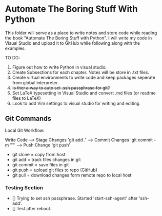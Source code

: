 # Automate The Boring Stuff With Python

This folder will serve as a place to write notes and store code while reading the book "Automate The Boring Stuff with Python".  I will write my code in Visual Studio and upload it to GitHub while following along with the examples. 

TO DO: 
1. Figure out how to write Python in visual studio. 
2. Create Subsections for each chapter. Notes will be store in .txt files. 
3. Create virtual environments to write code and keep packages seperate from global interpreter. 
4. ~~Is ther a way to auto set .ssh passphrase for git?~~ 
5. Set LaTeX typesetting in Visual Studio and convert .md files (or readme files to LaTeX)
6. Look to add Vim settings to visual studio for writing and editing. 


## Git Commands
Local Git Workflow:

Write Code --> Stage Changes 'git add .' --> Commit Changes 'git commit -m ""' --> Push Change 'git push'


- git clone = copy from host
- git add = track files changes in git
- git commit = save files in git
- git push = upload git files to repo (GitHub)
- git pull = download changes form remote repo to local host


### Testing Section
- [] Trying to set ssh passphrase.  Started 'start-ssh-agent' after 'ssh-add'. 
- [] Test after reboot. 